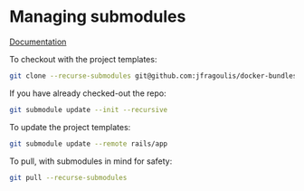 # Managing submodules

[Documentation](https://git-scm.com/book/en/v2/Git-Tools-Submodules)

To checkout with the project templates:

```bash
git clone --recurse-submodules git@github.com:jfragoulis/docker-bundles.git
```

If you have already checked-out the repo:

```bash
git submodule update --init --recursive
```

To update the project templates:

```bash
git submodule update --remote rails/app
```

To pull, with submodules in mind for safety:

```bash
git pull --recurse-submodules
```
